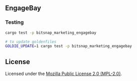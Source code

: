 ## EngageBay

### Testing

```bash
cargo test -p bitsnap_marketing_engagebay

# to update goldenfiles
GOLDIE_UPDATE=1 cargo test -p bitsnap_marketing_engagebay
```

## License

Licensed under the [Mozilla Public License 2.0 (MPL-2.0)](../../LICENSE).
